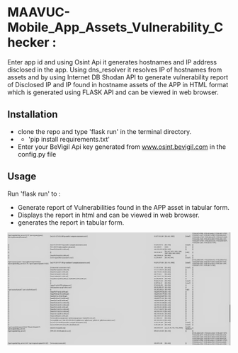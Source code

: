 # MAAVUC- Mobile_App_Assets_Vulnerability_Checker :

Enter app id and using  Osint Api it generates hostnames and IP address disclosed in the app.
Using dns_resolver it resolves IP of hostnames from assets and by using Internet DB Shodan API to 
generate vulnerability report of Disclosed IP and IP found in hostname assets of the APP in HTML format 
which is generated using FLASK API and can be viewed in web browser.


## Installation


* clone the repo and type 'flask run' in the terminal directory.
* * 'pip install requirements.txt'
* Enter your BeVigil Api key generated from www.osint.bevigil.com in the config.py file



## Usage


Run 'flask run' to :
* Generate report of Vulnerabilities found in the APP asset in tabular form.
* Displays the report in html and can be viewed in web browser.
* generates the report in tabular form.


![alt text](https://github.com/saifkwik/MAAVUC/blob/main/report_screenshot.png)
